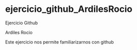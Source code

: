 # ejercicio_github_ArdilesRocio

Ejercicio Github

Ardiles Rocio

Este ejercicio nos permite familiarizarnos con github